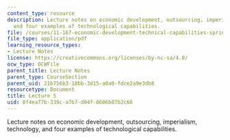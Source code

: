 ```yaml
---
content_type: resource
description: Lecture notes on economic development, outsourcing, imperialism, technology,
  and four examples of technological capabilities.
file: /courses/11-167-economic-development-technical-capabilities-spring-2004/8f4ea77b339ca7b7d04f8606b87b2c66_lec_5.pdf
file_type: application/pdf
learning_resource_types:
- Lecture Notes
license: https://creativecommons.org/licenses/by-nc-sa/4.0/
ocw_type: OCWFile
parent_title: Lecture Notes
parent_type: CourseSection
parent_uid: 21b756b3-18bb-3d15-a0a0-fdce2a9e3db8
resourcetype: Document
title: Lecture 5
uid: 8f4ea77b-339c-a7b7-d04f-8606b87b2c66
---
```

Lecture notes on economic development, outsourcing, imperialism, technology, and four examples of technological capabilities.
